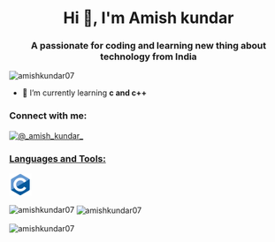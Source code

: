 <h1 align="center">Hi 👋, I'm Amish kundar</h1>
<h3 align="center">A passionate for coding and learning new thing about technology from India</h3>

<p align="left"> <img src="https://komarev.com/ghpvc/?username=amishkundar07&label=Profile%20views&color=0e75b6&style=flat" alt="amishkundar07" /> </p>

- 🌱 I’m currently learning **c and c++**

<h3 align="left">Connect with me:</h3>
<p align="left">
<a href="https://www.instagram.com/_amish_kundar_/?igshid=OGQ5ZDc2ODk2ZA%3D%3D" target="blank"><img align="center" 
 <a href="https://linkidin.com/https://in.linkedin.com/in/amish-kundar-211624291/?igshid=OGQ5ZDc2ODk2ZA%3D%3D" target="blank"><img align="center"                                                                                                 
src="https://raw.githubusercontent.com/rahuldkjain/github-profile-readme-generator/master/src/images/icons/Social/instagram.svg" alt="@_amish_kundar_" height="30" width="40" 
  
</p>

<h3 align="left">Languages and Tools:</h3>
<p align="left"> <a href="https://www.cprogramming.com/" target="_blank" rel="noreferrer"> <img src="https://raw.githubusercontent.com/devicons/devicon/master/icons/c/c-original.svg" alt="c" width="40" height="40"/> </a> </p>

<p><img align="left" src="https://github-readme-stats.vercel.app/api/top-langs?username=amishkundar07&show_icons=true&locale=en&layout=compact" alt="amishkundar07" /></p>

<p>&nbsp;<img align="center" src="https://github-readme-stats.vercel.app/api?username=amishkundar07&show_icons=true&locale=en" alt="amishkundar07" /></p>

<p><img align="center" src="https://github-readme-streak-stats.herokuapp.com/?user=amishkundar07&" alt="amishkundar07" /></p>

